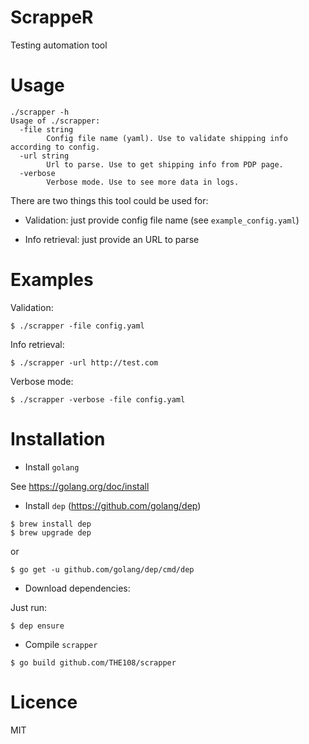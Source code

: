 # ScrappeR

Testing automation tool

Usage
=====

```
./scrapper -h
Usage of ./scrapper:
  -file string
    	Config file name (yaml). Use to validate shipping info according to config.
  -url string
    	Url to parse. Use to get shipping info from PDP page.
  -verbose
    	Verbose mode. Use to see more data in logs.
```

There are two things this tool could be used for:
  - Validation: just provide config file name (see `example_config.yaml`)
  
  - Info retrieval: just provide an URL to parse
  
Examples
========

Validation:
```
$ ./scrapper -file config.yaml
```

Info retrieval:
```
$ ./scrapper -url http://test.com
```

Verbose mode:
```
$ ./scrapper -verbose -file config.yaml
```

Installation
============

 - Install `golang`
 
See https://golang.org/doc/install

 - Install `dep` (https://github.com/golang/dep)

```
$ brew install dep
$ brew upgrade dep
```

or
```
$ go get -u github.com/golang/dep/cmd/dep
```

 - Download dependencies:
 
Just run:
```
$ dep ensure
```

 - Compile `scrapper`
 
```
$ go build github.com/THE108/scrapper
```

Licence
=======

MIT